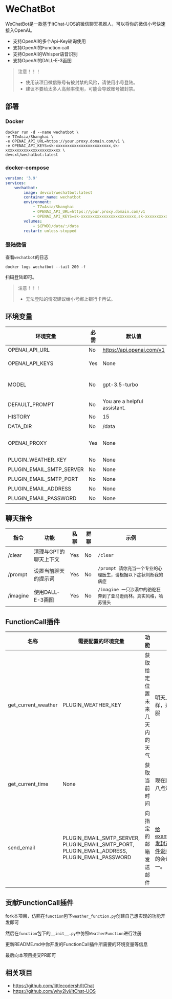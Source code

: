 # WeChatBot

WeChatBot是一款基于ItChat-UOS的微信聊天机器人，可以将你的微信小号快速接入OpenAI。

* 支持OpenAI的多个Api-Key轮询使用
* 支持OpenAI的Function call
* 支持OpenAI的Whisper语音识别
* 支持OpenAI的DALL-E-3画图

> 注意！！！
> - 使用该项目微信账号有被封禁的风险，请使用小号登陆。
> - 建议不要给太多人高频率使用，可能会导致账号被封禁。

## 部署

### Docker

```shell
docker run -d --name wechatbot \
-e TZ=Asia/Shanghai \
-e OPENAI_API_URL=https://your.proxy.domain.com/v1 \
-e OPENAI_API_KEYS=sk-xxxxxxxxxxxxxxxxxxxxxxxx,sk-xxxxxxxxxxxxxxxxxxxxxxxx \
devcxl/wechatbot:latest
```

### docker-compose

```yaml
version: '3.9'
services:
    wechatbot:
        image: devcxl/wechatbot:latest
        container_name: wechatbot
        environment:
            - TZ=Asia/Shanghai
            - OPENAI_API_URL=https://your.proxy.domain.com/v1
            - OPENAI_API_KEYS=sk-xxxxxxxxxxxxxxxxxxxxxxxx,sk-xxxxxxxxxxxxxxxxxxxxxxxx
        volumes:
            - ${PWD}/data/:/data
        restart: unless-stopped
```

### 登陆微信

查看`wechatbot`的日志

`docker logs wechatbot --tail 200 -f`

扫码登陆即可。

> 注意！！！
> - 无法登陆的情况建议给小号绑上银行卡再试。

## 环境变量

| 环境变量                     | 必需  | 默认值                          | 作用                                                 |
|--------------------------|-----|------------------------------|----------------------------------------------------|
| OPENAI_API_URL           | No  | https://api.openai.com/v1    | 设置OpenAI的接口                                        |
| OPENAI_API_KEYS          | Yes | None                         | 设置OpenAI的多个APIKey,使用`,`分割                          |
| MODEL                    | No  | gpt-3.5-turbo                | 设置对话使用的模型(建议使用带Function Call功能的模型)                 |
| DEFAULT_PROMPT           | No  | You are a helpful assistant. | 设置默认提示词                                            |
| HISTORY                  | No  | 15                           | 设置历史消息数                                            |
| DATA_DIR                 | No  | /data                        | 设置数据文件夹位置                                          |
| OPENAI_PROXY             | Yes | None                         | 设置请求OpenAI的HTTP/HTTPS代理(eg: http://127.0.0.1:8889) |
| PLUGIN_WEATHER_KEY       | No  | None                         | 高德地图的APIKey                                        |
| PLUGIN_EMAIL_SMTP_SERVER | No  | None                         | smtp服务器地址                                          |
| PLUGIN_EMAIL_SMTP_PORT   | No  | None                         | smtp服务器端口                                          |
| PLUGIN_EMAIL_ADDRESS     | No  | None                         | 邮箱发信地址                                             |
| PLUGIN_EMAIL_PASSWORD    | No  | None                         | 邮箱smtp密码                                           |

## 聊天指令

| 指令       | 功能           | 私聊  | 群聊 | 示例                                     |
|----------|--------------|-----|----|----------------------------------------|
| /clear   | 清理与GPT的聊天上下文 | Yes | No | `/clear`                               |
| /prompt  | 设置当前聊天的提示词   | Yes | No | `/prompt 请你充当一个专业的心理医生，请根据以下症状判断我的病症`  |
| /imagine | 使用DALL-E-3画图 | Yes | No | `/imagine 一只沙漠中的骆驼狂奔到了亚马逊雨林。真实风格，哈苏镜头` |

## FunctionCall插件

| 名称                  | 需要配置的环境变量                                                                                                 | 功能             | 使用示例                                      |
|---------------------|-----------------------------------------------------------------------------------------------------------|----------------|-------------------------------------------|
| get_current_weather | PLUGIN_WEATHER_KEY                                                                                        | 获取给定位置未来几天内的天气 | 明天上海天气怎么样，适合穿什么衣服                         |
| get_current_time    | None                                                                                                      | 获取当前时间         | 现在距离明天晚上八点还有多长时间                          |
| send_email          | PLUGIN_EMAIL_SMTP_SERVER,<br/>PLUGIN_EMAIL_SMTP_PORT,<br/>PLUGIN_EMAIL_ADDRESS,<br/>PLUGIN_EMAIL_PASSWORD | 向指定的邮箱发送邮件     | 给example@qq.com发封正式的商务邮件说我病了，明天的会议安排到下周一。 |

## 贡献FunctionCall插件

fork本项目，仿照在`function`包下`weather_function.py`创建自己想实现的功能开发即可

然后在`function`包下的`__init__.py`中仿照`WeatherFunction`进行注册

更新README.md中你开发的FunctionCall插件所需要的环境变量等信息

最后向本项目提交PR即可

## 相关项目

- https://github.com/littlecodersh/ItChat
- https://github.com/why2lyj/ItChat-UOS